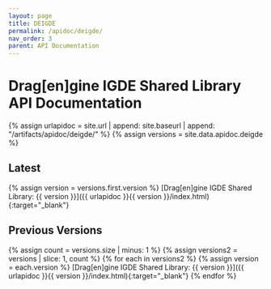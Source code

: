 ```yaml
---
layout: page
title: DEIGDE
permalink: /apidoc/deigde/
nav_order: 3
parent: API Documentation
---
```


# Drag[en]gine IGDE Shared Library API Documentation

{% assign urlapidoc = site.url | append: site.baseurl | append: "/artifacts/apidoc/deigde/" %}
{% assign versions = site.data.apidoc.deigde %}

## Latest
{% assign version = versions.first.version %}
[Drag[en]gine IGDE Shared Library: {{ version }}]({{ urlapidoc }}{{ version }}/index.html){:target="_blank"}

## Previous Versions
{% assign count = versions.size | minus: 1 %}
{% assign versions2 = versions | slice: 1, count %}
{% for each in versions2 %}
  {% assign version = each.version %}
  [Drag[en]gine IGDE Shared Library: {{ version }}]({{ urlapidoc }}{{ version }}/index.html){:target="_blank"}
{% endfor %}
